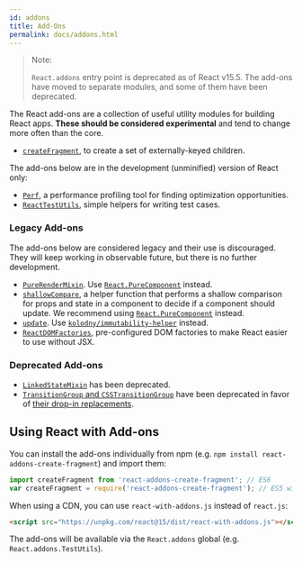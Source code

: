 ```yaml
---
id: addons
title: Add-Ons
permalink: docs/addons.html
---
```


> Note:
>
> `React.addons` entry point is deprecated as of React v15.5. The add-ons have moved to separate modules, and some of them have been deprecated.

The React add-ons are a collection of useful utility modules for building React apps. **These should be considered experimental** and tend to change more often than the core.

- [`createFragment`](/docs/create-fragment.html), to create a set of externally-keyed children.

The add-ons below are in the development (unminified) version of React only:

- [`Perf`](/docs/perf.html), a performance profiling tool for finding optimization opportunities.
- [`ReactTestUtils`](/docs/test-utils.html), simple helpers for writing test cases.

### Legacy Add-ons

The add-ons below are considered legacy and their use is discouraged. They will keep working in observable future, but there is no further development.

- [`PureRenderMixin`](/docs/pure-render-mixin.html). Use [`React.PureComponent`](/docs/react-api.html#reactpurecomponent) instead.
- [`shallowCompare`](/docs/shallow-compare.html), a helper function that performs a shallow comparison for props and state in a component to decide if a component should update. We recommend using [`React.PureComponent`](/docs/react-api.html#reactpurecomponent) instead.
- [`update`](/docs/update.html). Use [`kolodny/immutability-helper`](https://github.com/kolodny/immutability-helper) instead.
- [`ReactDOMFactories`](/warnings/legacy-factories.html), pre-configured DOM factories to make React easier to use without JSX.

### Deprecated Add-ons

- [`LinkedStateMixin`](/docs/two-way-binding-helpers.html) has been deprecated.
- [`TransitionGroup` and `CSSTransitionGroup`](/docs/animation.html) have been deprecated in favor of [their drop-in replacements](https://github.com/reactjs/react-transition-group/tree/v1-stable).

## Using React with Add-ons

You can install the add-ons individually from npm (e.g. `npm install react-addons-create-fragment`) and import them:

```javascript
import createFragment from 'react-addons-create-fragment'; // ES6
var createFragment = require('react-addons-create-fragment'); // ES5 with npm
```

When using a CDN, you can use `react-with-addons.js` instead of `react.js`:

```html
<script src="https://unpkg.com/react@15/dist/react-with-addons.js"></script>
```

The add-ons will be available via the `React.addons` global (e.g. `React.addons.TestUtils`).
